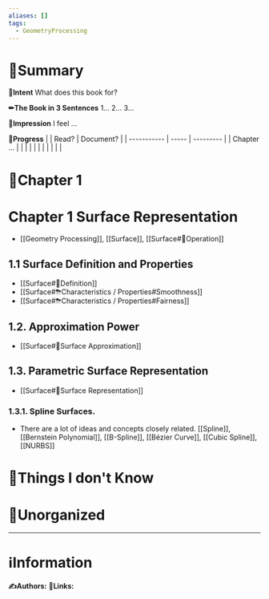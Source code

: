 ```yaml
---
aliases: []
tags:
  - GeometryProcessing
---
```


# 📝Summary
**🎯Intent**
What does this book for?

**✏The Book in 3 Sentences**
1...
2...
3...

**🧠Impression**
I feel ...

**🏁Progress**
|             | Read? | Document? |
| ----------- | ----- | --------- |
| Chapter ... |       |           |
|             |       |           |
|             |       |           |


# 📖Chapter 1
# Chapter 1 Surface Representation
- [[Geometry Processing]], [[Surface]], [[Surface#💫Operation]]
## 1.1 Surface Definition and Properties
- [[Surface#📝Definition]]
- [[Surface#⛈Characteristics / Properties#Smoothness]]
- [[Surface#⛈Characteristics / Properties#Fairness]]
## 1.2. Approximation Power
- [[Surface#📏Surface Approximation]]
## 1.3. Parametric Surface Representation
- [[Surface#🎨Surface Representation]]
### 1.3.1. Spline Surfaces.
- There are a lot of ideas and concepts closely related. [[Spline]], [[Bernstein Polynomial]], [[B-Spline]], [[Bézier Curve]], [[Cubic Spline]], [[NURBS]]


# 💭Things I don't Know


# 🍂Unorganized


___
# ℹInformation
**✍Authors:**
**🔗Links:**
